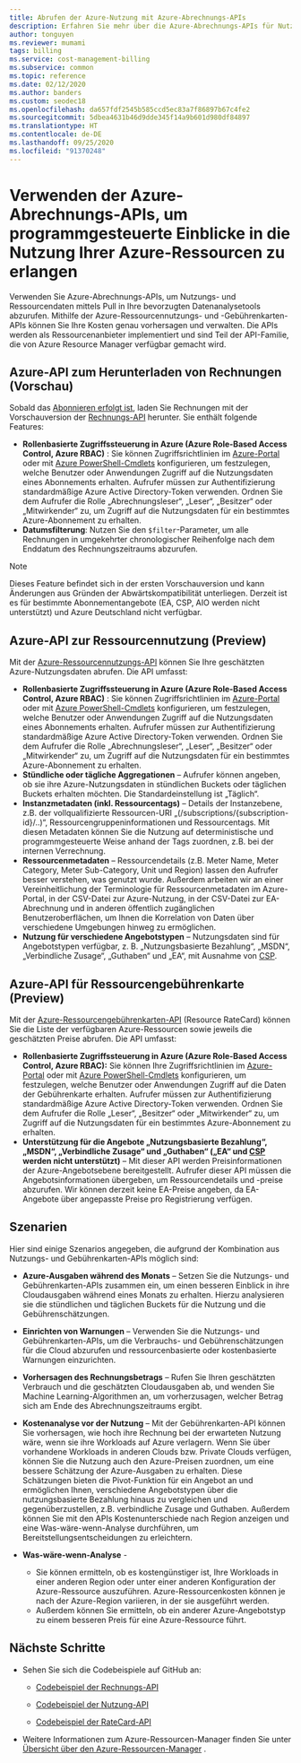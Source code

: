 ```yaml
---
title: Abrufen der Azure-Nutzung mit Azure-Abrechnungs-APIs
description: Erfahren Sie mehr über die Azure-Abrechnungs-APIs für Nutzung und Gebührenkarte, mit denen Sie Einblicke in den Azure-Ressourcenverbrauch und damit verbundene Trends erlangen können.
author: tonguyen
ms.reviewer: mumami
tags: billing
ms.service: cost-management-billing
ms.subservice: common
ms.topic: reference
ms.date: 02/12/2020
ms.author: banders
ms.custom: seodec18
ms.openlocfilehash: da657fdf2545b585ccd5ec83a7f86897b67c4fe2
ms.sourcegitcommit: 5dbea4631b46d9dde345f14a9b601d980df84897
ms.translationtype: HT
ms.contentlocale: de-DE
ms.lasthandoff: 09/25/2020
ms.locfileid: "91370248"
---
```

# <a name="use-azure-billing-apis-to-programmatically-get-insight-into-your-azure-usage"></a>Verwenden der Azure-Abrechnungs-APIs, um programmgesteuerte Einblicke in die Nutzung Ihrer Azure-Ressourcen zu erlangen
Verwenden Sie Azure-Abrechnungs-APIs, um Nutzungs- und Ressourcendaten mittels Pull in Ihre bevorzugten Datenanalysetools abzurufen. Mithilfe der Azure-Ressourcennutzungs- und -Gebührenkarten-APIs können Sie Ihre Kosten genau vorhersagen und verwalten. Die APIs werden als Ressourcenanbieter implementiert und sind Teil der API-Familie, die von Azure Resource Manager verfügbar gemacht wird.  

## <a name="azure-invoice-download-api-preview"></a>Azure-API zum Herunterladen von Rechnungen (Vorschau)
Sobald das [Abonnieren erfolgt ist](manage-billing-access.md#opt-in), laden Sie Rechnungen mit der Vorschauversion der [Rechnungs-API](/rest/api/billing) herunter. Sie enthält folgende Features:

* **Rollenbasierte Zugriffssteuerung in Azure (Azure Role-Based Access Control, Azure RBAC)** : Sie können Zugriffsrichtlinien im [Azure-Portal](https://portal.azure.com) oder mit [Azure PowerShell-Cmdlets](/powershell/azure/) konfigurieren, um festzulegen, welche Benutzer oder Anwendungen Zugriff auf die Nutzungsdaten eines Abonnements erhalten. Aufrufer müssen zur Authentifizierung standardmäßige Azure Active Directory-Token verwenden. Ordnen Sie dem Aufrufer die Rolle „Abrechnungsleser“, „Leser“, „Besitzer“ oder „Mitwirkender“ zu, um Zugriff auf die Nutzungsdaten für ein bestimmtes Azure-Abonnement zu erhalten.
* **Datumsfilterung**: Nutzen Sie den `$filter`-Parameter, um alle Rechnungen in umgekehrter chronologischer Reihenfolge nach dem Enddatum des Rechnungszeitraums abzurufen.

> [!NOTE]
> Dieses Feature befindet sich in der ersten Vorschauversion und kann Änderungen aus Gründen der Abwärtskompatibilität unterliegen. Derzeit ist es für bestimmte Abonnementangebote (EA, CSP, AIO werden nicht unterstützt) und Azure Deutschland nicht verfügbar.

## <a name="azure-resource-usage-api-preview"></a>Azure-API zur Ressourcennutzung (Preview)
Mit der [Azure-Ressourcennutzungs-API](/previous-versions/azure/reference/mt219003(v=azure.100)) können Sie Ihre geschätzten Azure-Nutzungsdaten abrufen. Die API umfasst:

* **Rollenbasierte Zugriffssteuerung in Azure (Azure Role-Based Access Control, Azure RBAC)** : Sie können Zugriffsrichtlinien im [Azure-Portal](https://portal.azure.com) oder mit [Azure PowerShell-Cmdlets](/powershell/azure/) konfigurieren, um festzulegen, welche Benutzer oder Anwendungen Zugriff auf die Nutzungsdaten eines Abonnements erhalten. Aufrufer müssen zur Authentifizierung standardmäßige Azure Active Directory-Token verwenden. Ordnen Sie dem Aufrufer die Rolle „Abrechnungsleser“, „Leser“, „Besitzer“ oder „Mitwirkender“ zu, um Zugriff auf die Nutzungsdaten für ein bestimmtes Azure-Abonnement zu erhalten.
* **Stündliche oder tägliche Aggregationen** – Aufrufer können angeben, ob sie ihre Azure-Nutzungsdaten in stündlichen Buckets oder täglichen Buckets erhalten möchten. Die Standardeinstellung ist „Täglich“.
* **Instanzmetadaten (inkl. Ressourcentags)** – Details der Instanzebene, z.B. der vollqualifizierte Ressourcen-URI „(/subscriptions/{subscription-id}/..)“, Ressourcengruppeninformationen und Ressourcentags. Mit diesen Metadaten können Sie die Nutzung auf deterministische und programmgesteuerte Weise anhand der Tags zuordnen, z.B. bei der internen Verrechnung.
* **Ressourcenmetadaten** – Ressourcendetails (z.B. Meter Name, Meter Category, Meter Sub-Category, Unit und Region) lassen den Aufrufer besser verstehen, was genutzt wurde. Außerdem arbeiten wir an einer Vereinheitlichung der Terminologie für Ressourcenmetadaten im Azure-Portal, in der CSV-Datei zur Azure-Nutzung, in der CSV-Datei zur EA-Abrechnung und in anderen öffentlich zugänglichen Benutzeroberflächen, um Ihnen die Korrelation von Daten über verschiedene Umgebungen hinweg zu ermöglichen.
* **Nutzung für verschiedene Angebotstypen** – Nutzungsdaten sind für Angebotstypen verfügbar, z. B. „Nutzungsbasierte Bezahlung“, „MSDN“, „Verbindliche Zusage“, „Guthaben“ und „EA“, mit Ausnahme von [CSP](https://docs.microsoft.com/partner-center).

## <a name="azure-resource-ratecard-api-preview"></a>Azure-API für Ressourcengebührenkarte (Preview)
Mit der [Azure-Ressourcengebührenkarten-API](/previous-versions/azure/reference/mt219005(v=azure.100)) (Resource RateCard) können Sie die Liste der verfügbaren Azure-Ressourcen sowie jeweils die geschätzten Preise abrufen. Die API umfasst:

* **Rollenbasierte Zugriffssteuerung in Azure (Azure Role-Based Access Control, Azure RBAC):** Sie können Ihre Zugriffsrichtlinien im [Azure-Portal](https://portal.azure.com) oder mit [Azure PowerShell-Cmdlets](/powershell/azure/) konfigurieren, um festzulegen, welche Benutzer oder Anwendungen Zugriff auf die Daten der Gebührenkarte erhalten. Aufrufer müssen zur Authentifizierung standardmäßige Azure Active Directory-Token verwenden. Ordnen Sie dem Aufrufer die Rolle „Leser“, „Besitzer“ oder „Mitwirkender“ zu, um Zugriff auf die Nutzungsdaten für ein bestimmtes Azure-Abonnement zu erhalten.
* **Unterstützung für die Angebote „Nutzungsbasierte Bezahlung“, „MSDN“, „Verbindliche Zusage“ und „Guthaben“ („EA“ und [CSP](https://docs.microsoft.com/partner-center) werden nicht unterstützt)** – Mit dieser API werden Preisinformationen der Azure-Angebotsebene bereitgestellt.  Aufrufer dieser API müssen die Angebotsinformationen übergeben, um Ressourcendetails und -preise abzurufen. Wir können derzeit keine EA-Preise angeben, da EA-Angebote über angepasste Preise pro Registrierung verfügen.

## <a name="scenarios"></a>Szenarien
Hier sind einige Szenarios angegeben, die aufgrund der Kombination aus Nutzungs- und Gebührenkarten-APIs möglich sind:

* **Azure-Ausgaben während des Monats** – Setzen Sie die Nutzungs- und Gebührenkarten-APIs zusammen ein, um einen besseren Einblick in ihre Cloudausgaben während eines Monats zu erhalten. Hierzu analysieren sie die stündlichen und täglichen Buckets für die Nutzung und die Gebührenschätzungen.
* **Einrichten von Warnungen**  – Verwenden Sie die Nutzungs- und Gebührenkarten-APIs, um die Verbrauchs- und Gebührenschätzungen für die Cloud abzurufen und ressourcenbasierte oder kostenbasierte Warnungen einzurichten.
* **Vorhersagen des Rechnungsbetrags** – Rufen Sie Ihren geschätzten Verbrauch und die geschätzten Cloudausgaben ab, und wenden Sie Machine Learning-Algorithmen an, um vorherzusagen, welcher Betrag sich am Ende des Abrechnungszeitraums ergibt.
* **Kostenanalyse vor der Nutzung**  – Mit der Gebührenkarten-API können Sie vorhersagen, wie hoch ihre Rechnung bei der erwarteten Nutzung wäre, wenn sie ihre Workloads auf Azure verlagern. Wenn Sie über vorhandene Workloads in anderen Clouds bzw. Private Clouds verfügen, können Sie die Nutzung auch den Azure-Preisen zuordnen, um eine bessere Schätzung der Azure-Ausgaben zu erhalten. Diese Schätzungen bieten die Pivot-Funktion für ein Angebot an und ermöglichen Ihnen, verschiedene Angebotstypen über die nutzungsbasierte Bezahlung hinaus zu vergleichen und gegenüberzustellen, z.B. verbindliche Zusage und Guthaben. Außerdem können Sie mit den APIs Kostenunterschiede nach Region anzeigen und eine Was-wäre-wenn-Analyse durchführen, um Bereitstellungsentscheidungen zu erleichtern.
* **Was-wäre-wenn-Analyse** -

  * Sie können ermitteln, ob es kostengünstiger ist, Ihre Workloads in einer anderen Region oder unter einer anderen Konfiguration der Azure-Ressource auszuführen. Azure-Ressourcenkosten können je nach der Azure-Region variieren, in der sie ausgeführt werden.
  * Außerdem können Sie ermitteln, ob ein anderer Azure-Angebotstyp zu einem besseren Preis für eine Azure-Ressource führt.


## <a name="next-steps"></a>Nächste Schritte
* Sehen Sie sich die Codebeispiele auf GitHub an:
  * [Codebeispiel der Rechnungs-API](https://go.microsoft.com/fwlink/?linkid=845124)

  * [Codebeispiel der Nutzung-API](https://github.com/Azure-Samples/billing-dotnet-usage-api)

  * [Codebeispiel der RateCard-API](https://github.com/Azure-Samples/billing-dotnet-ratecard-api)

* Weitere Informationen zum Azure-Ressourcen-Manager finden Sie unter [Übersicht über den Azure-Ressourcen-Manager](../../azure-resource-manager/management/overview.md) .
